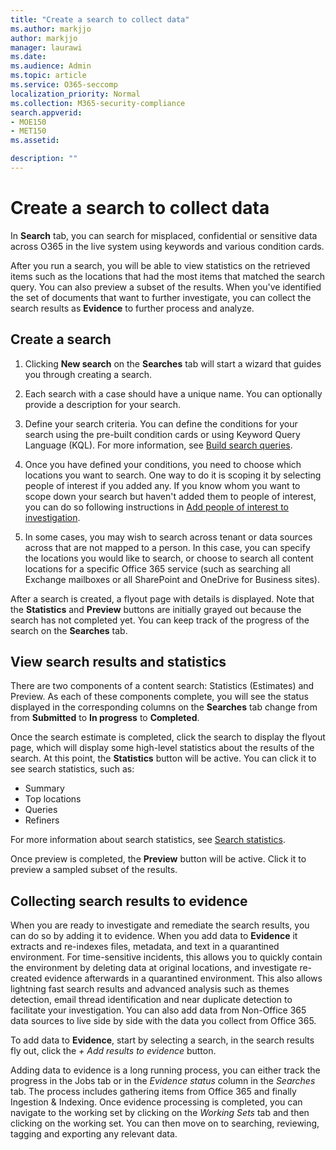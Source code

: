 ```yaml
---
title: "Create a search to collect data"
ms.author: markjjo
author: markjjo
manager: laurawi
ms.date: 
ms.audience: Admin
ms.topic: article
ms.service: O365-seccomp
localization_priority: Normal
ms.collection: M365-security-compliance 
search.appverid: 
- MOE150
- MET150
ms.assetid: 

description: ""
---
```


# Create a search to collect data

In **Search** tab, you can search for misplaced, confidential or sensitive data across O365 in the live system using keywords and various condition cards. 

After you run a search, you will be able to view statistics on the retrieved items such as the locations that had the most items that matched the search query. You can also preview a subset of the results. When you've identified the set of documents that want to further investigate, you can collect the search results as **Evidence** to further process and analyze. 

## Create a search

1. Clicking **New search** on the **Searches** tab will start a wizard that guides you through creating a search. 

2. Each search with a case should have a unique name. You can optionally provide a description for your search.

3. Define your search criteria. You can define the conditions for your search using the pre-built condition cards or using Keyword Query Language (KQL). For more information, see [Build search queries](building-search-queries.md).

4. Once you have defined your conditions, you need to choose which locations you want to search. One way to do it is scoping it by selecting people of interest if you added any. If you know whom you want to scope down your search but haven't added them to people of interest, you can do so following instructions in [Add people of interest to investigation](add-people-of-interest-to-investigation.md).

5. In some cases, you may wish to search across tenant or data sources across that are not mapped to a person. In this case, you can specify the locations you would like to search, or choose to search all content locations for a specific Office 365 service (such as searching all Exchange mailboxes or all SharePoint and OneDrive for Business sites).

After a search is created, a flyout page with details is displayed. Note that the **Statistics** and **Preview** buttons are initially grayed out because the search has not completed yet. You can keep track of the progress of the search on the **Searches** tab.

## View search results and statistics
There are two components of a content search: Statistics (Estimates) and Preview. As each of these components complete, you will see the status displayed in the corresponding columns on the **Searches** tab change from from **Submitted** to **In progress** to **Completed**.

Once the search estimate is completed, click the search to display the flyout page, which will display some high-level statistics about the results of the search. At this point, the **Statistics** button will be active. You can click it to see search statistics, such as:

- Summary
- Top locations
- Queries
- Refiners

For more information about search statistics, see [Search statistics](search-statistics.md).

Once preview is completed, the **Preview** button will be active. Click it to preview a sampled subset of the results.

## Collecting search results to evidence

When you are ready to investigate and remediate the search results, you can do so by adding it to evidence. When you add data to **Evidence** it extracts and re-indexes files, metadata, and text in a quarantined environment. For time-sensitive incidents, this allows you to quickly contain the environment by deleting data at original locations, and investigate re-created evidence afterwards in a quarantined environment. This also allows lightning fast search results and advanced analysis such as themes detection, email thread identification and near duplicate detection to facilitate your investigation. You can also add data from Non-Office 365 data sources to live side by side with the data you collect from Office 365.

To add data to **Evidence**, start by selecting a search, in the search results fly out, click the *+ Add results to evidence* button.

Adding data to evidence is a long running process, you can either track the progress in the Jobs tab or in the *Evidence status* column in the *Searches* tab.  The process includes gathering items from Office 365 and finally Ingestion & Indexing.  Once evidence processing is completed, you can navigate to the working set by clicking on the *Working Sets* tab and then clicking on the working set.  You can then move on to searching, reviewing, tagging and exporting any relevant data.